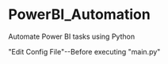 # PowerBI_Automation
Automate Power BI tasks using Python

"Edit Config File"--Before executing "main.py"
